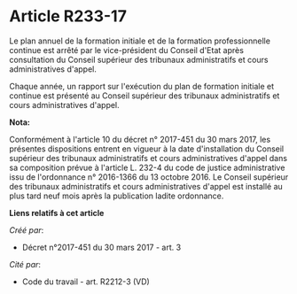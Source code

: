 # Article R233-17

Le plan annuel de la formation initiale et de la formation professionnelle continue est arrêté par le vice-président du
Conseil d'Etat après consultation du Conseil supérieur des tribunaux administratifs et cours administratives d'appel.

Chaque année, un rapport sur l'exécution du plan de formation initiale et continue est présenté au Conseil supérieur des
tribunaux administratifs et cours administratives d'appel.

**Nota:**

Conformément à l'article 10 du décret n° 2017-451 du 30 mars 2017, les présentes dispositions entrent en vigueur à la date
d'installation du Conseil supérieur des tribunaux administratifs et cours administratives d'appel dans sa composition prévue
à l'article L. 232-4 du code de justice administrative issu de l'ordonnance n° 2016-1366 du 13 octobre 2016. Le Conseil
supérieur des tribunaux administratifs et cours administratives d'appel est installé au plus tard neuf mois après la
publication ladite ordonnance.

**Liens relatifs à cet article**

_Créé par_:

  - Décret n°2017-451 du 30 mars 2017 - art. 3

_Cité par_:

  - Code du travail - art. R2212-3 (VD)

